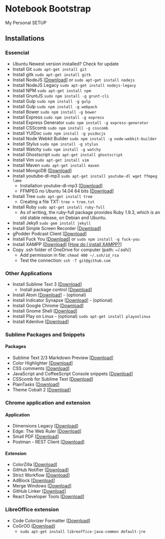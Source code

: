 # Notebook Bootstrap

My Personal SETUP

## Installations

### Essencial

* Ubuntu Newest version installed? Check for update
* Install Git `sudo apt-get install git`
* Install gitk `sudo apt-get install gitk`
* Install NodeJS [[Download](http://nodejs.org/download/)] or `sudo apt-get install nodejs`
* Install NodeJS Legacy `sudo apt-get install nodejs-legacy`
* Install NPM `sudo apt-get install npm`
* Install GruntJS `sudo npm install -g grunt-cli`
* Install Gulp `sudo npm install -g gulp`
* Install Gulp `sudo npm install -g webpack`
* Install Bower `sudo npm install -g bower`
* Install Express `sudo npm install -g express`
* Install Express Generator `sudo npm install -g express-generator`
* Install CSScomb `sudo npm install -g csscomb`
* Install YUIDoc `sudo npm install -g yuidocjs`
* Install Node Webkit Builder `sudo npm install -g node-webkit-builder`
* Install Stylus `sudo npm install -g stylus`
* Install Watchy `sudo npm install -g watchy`
* Install Ghostscript `sudo apt-get install ghostscript`
* Install Vim `sudo apt-get install vim`
* Install Maven `sudo apt-get install maven`
* Install MongoDB [[Download](https://gist.github.com/brenopolanski/861971f972b4c4f11443)]
* Install youtube-dl-mp3 `sudo apt-get install youtube-dl wget ffmpeg lame`
  - Installation youtube-dl-mp3 [[Download](https://github.com/jweslley/youtube-dl-mp3#installation)]
  - FFMPEG no Ubuntu 14.04 64 bits [[Download](https://gist.github.com/brenopolanski/5676b8d50c62b1630d38)] 
* Install Tree `sudo apt-get install tree`
  - Creating a file TXT: `tree > tree.txt`
* Install Ruby `sudo apt-get install ruby-full`
  - As of writing, the ruby-full package provides Ruby 1.9.3, which is an old stable release, on Debian and Ubuntu.
* Install Jekyll `sudo gem install jekyll`
* Install Simple Screen Recorder [[Download](http://www.webupd8.org/2013/06/simplescreenrecorder-powerful-screen.html)]
* gPodder Podcast Client [[Download](https://apps.ubuntu.com/cat/applications/precise/gpodder/)]
* Install Fuck You [[Download](https://github.com/robotlolita/fuck-you)] or `sudo npm install -g fuck-you`
* Install XAMPP [[Download](https://www.apachefriends.org/pt_br/download.html)] [[How do I install XAMPP?](https://www.apachefriends.org/faq_linux.html)]
* Copy .ssh folder of OneDrive for computer (path: ~/.ssh/)
  - Add permission in file: `chmod 400 ~/.ssh/id_rsa`
  - Test the connection: `ssh -T git@github.com`

### Other Applications

* Install Sublime Text 3 [[Download](http://www.sublimetext.com/3)]
  - Install package control [[Download](https://sublime.wbond.net/installation#st3)]
* Install Atom [[Download](https://gist.github.com/brenopolanski/35b8223d5297e11e1afc)] - (optional)
* Install Indicator Synapse [[Download](https://gist.github.com/brenopolanski/cb56125da4fede7a8abf)] - (optional)
* Install Google Chrome [[Download](https://www.google.com.br/chrome/index.html?hl=pt-BR&brand=CHNG&utm_source=pt-BR-hpp&utm_medium=hpp&utm_campaign=pt-BR)]
* Install Gnome Shell [[Download](https://gist.github.com/brenopolanski/2b0596c05d9cf6efc37d)]
* Install Play on Linux - (optional) `sudo apt-get install playonlinux`
* Install Kdenlive [[Download](https://kdenlive.org/download-ubuntu)]

### Sublime Packages and Snippets

#### Packages

* Sublime Text 2/3 Markdown Preview [[Download](https://github.com/revolunet/sublimetext-markdown-preview)]
* Color Highlighter [[Download](https://github.com/Monnoroch/ColorHighlighter)]
* CSS comments [[Download](https://github.com/brenopolanski/css-comments-sublime-snippets)]
* JavaScript and CoffeeScript Console snippets [[Download](https://github.com/caiogondim/js-console-sublime-snippets)]
* CSScomb for Sublime Text [[Download](https://github.com/csscomb/sublime-csscomb)]
* PlainTasks [[Download](https://github.com/aziz/PlainTasks)]
* Theme Cobalt 2 [[Download](https://github.com/wesbos/cobalt2)]

### Chrome application and extension

#### Application

* Dimensions Legacy [[Download](https://chrome.google.com/webstore/detail/dimensions-legacy/hdmihohhdcbejdkidbfijmfehjbnmifk?utm_source=chrome-ntp-icon)]
* Edge: The Web Ruler [[Download](https://chrome.google.com/webstore/detail/edge-the-web-ruler/njlkegdphefeellhaongiopcfgcinikh?utm_source=chrome-ntp-icon)]
* Small PDF [[Download](https://chrome.google.com/webstore/detail/merge-pdf-smallpdfcom/nbhibnjbbdkflfklbdpgbifkhcielgcm?utm_source=chrome-ntp-icon)]
* Postman - REST Client [[Download](https://chrome.google.com/webstore/detail/postman-rest-client/fdmmgilgnpjigdojojpjoooidkmcomcm?utm_source=chrome-ntp-icon)]

#### Extension

* ColorZilla [[Download](https://chrome.google.com/webstore/detail/colorzilla/bhlhnicpbhignbdhedgjhgdocnmhomnp?utm_source=chrome-ntp-icon)]
* GitHub Notifier [[Download](https://chrome.google.com/webstore/detail/github-notifier/lmjdlojahmbbcodnpecnjnmlddbkjhnn?utm_source=chrome-ntp-icon)]
* Strict Workflow [[Download](https://chrome.google.com/webstore/detail/strict-workflow/cgmnfnmlficgeijcalkgnnkigkefkbhd?utm_source=chrome-ntp-icon)]
* AdBlock [[Download](https://chrome.google.com/webstore/detail/adblock/gighmmpiobklfepjocnamgkkbiglidom?utm_source=chrome-ntp-icon)]
* Merge Windows [[Download](https://chrome.google.com/webstore/detail/merge-windows/kbpinmnkhfkoidiinmapkhifnfoiklkb?utm_source=chrome-ntp-icon)]
* GitHub Linker [[Download](https://chrome.google.com/webstore/detail/github-linker/jlmafbaeoofdegohdhinkhilhclaklkp)]
* React Developer Tools [[Download](https://chrome.google.com/webstore/detail/react-developer-tools/fmkadmapgofadopljbjfkapdkoienihi)]

### LibreOffice extension
* Code Colorizer Formatter [[Download](http://extensions.libreoffice.org/extension-center/code-colorizer-formatter)]
* CoGrOO [[Download](http://cogroo.sourceforge.net/download/current.html)]
  - `sudo apt-get install libreoffice-java-common default-jre`
